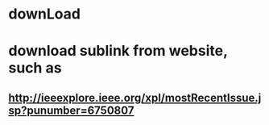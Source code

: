 downLoad
========
# download sublink from website, such as
## http://ieeexplore.ieee.org/xpl/mostRecentIssue.jsp?punumber=6750807
